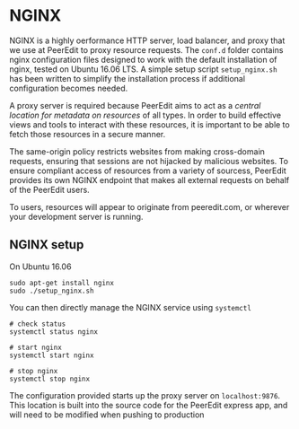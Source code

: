 # NGINX

NGINX is a highly oerformance HTTP server, load balancer, and proxy that
we use at PeerEdit to proxy resource requests. The `conf.d` folder
contains nginx configuration files designed to work
with the default installation of nginx, tested on Ubuntu 16.06 LTS.
A simple setup script `setup_nginx.sh` has been written to simplify
the installation process if additional configuration becomes needed.

A proxy server is required because PeerEdit aims to act as a *central location
for metadata on resources* of all types. In order to build effective views
and tools to interact with these resources, it is important to be able to
fetch those resources in a secure manner.

The same-origin policy restricts websites from making cross-domain requests,
ensuring that sessions are not hijacked by malicious websites. To ensure
compliant access of resources from a variety of sourcess, PeerEdit provides
its own NGINX endpoint that makes all external requests on behalf of the
PeerEdit users.

To users, resources will appear to originate from peeredit.com, or wherever
your development server is running.

## NGINX setup

On Ubuntu 16.06

    sudo apt-get install nginx
    sudo ./setup_nginx.sh

You can then directly manage the NGINX service using `systemctl`

    # check status
    systemctl status nginx

    # start nginx
    systemctl start nginx

    # stop nginx
    systemctl stop nginx

The configuration provided starts up the proxy server on `localhost:9876`.
This location is built into the source code for the PeerEdit express app, and
will need to be modified when pushing to production